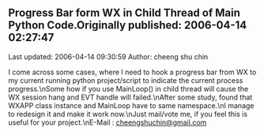 ## Progress Bar form WX in Child Thread of Main Python Code.Originally published: 2006-04-14 02:27:47 
Last updated: 2006-04-14 09:30:59 
Author: cheeng shu chin 
 
I come across some cases, where I need to hook a progress bar from WX to my current running python project/script to indicate the current process progress.\nSome how if you use MainLoop() in child thread will cause the WX session hang and EVT handle will failed.\nAfter some study, found that WXAPP class instance and MainLoop have to same namespace.\nI manage to redesign it and make it work now.\nJust mail/vote me, if you feel this is useful for your project.\nE-Mail : cheengshuchin@gmail.com